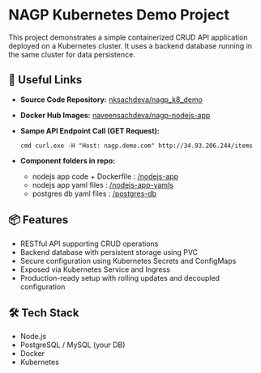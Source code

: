 # NAGP Kubernetes Demo Project

This project demonstrates a simple containerized CRUD API application deployed on a Kubernetes cluster. It uses a backend database running in the same cluster for data persistence.

## 🔗 Useful Links

- **Source Code Repository:** [nksachdeva/nagp_k8_demo](https://github.com/nksachdeva/nagp_k8_demo)
- **Docker Hub Images:** [naveensachdeva/nagp-nodejs-app](https://hub.docker.com/r/naveensachdeva/nagp-nodejs-app)

- **Sampe API Endpoint Call (GET Request):** <pre> ```cmd curl.exe -H "Host: nagp.demo.com" http://34.93.206.244/items ``` </pre>
- **Component folders in repo:** 
    - nodejs app code + Dockerfile : [/nodejs-app](https://github.com/nksachdeva/nagp_k8_demo/tree/main/nodejs-app)
    - nodejs app yaml files : [/nodejs-app-yamls](https://github.com/nksachdeva/nagp_k8_demo/tree/main/nodejs-app-yamls)
    - postgres db yaml files : [/postgres-db](https://github.com/nksachdeva/nagp_k8_demo/tree/main/postgres-db)

## 📦 Features

- RESTful API supporting CRUD operations
- Backend database with persistent storage using PVC
- Secure configuration using Kubernetes Secrets and ConfigMaps
- Exposed via Kubernetes Service and Ingress
- Production-ready setup with rolling updates and decoupled configuration

## 🛠 Tech Stack

- Node.js
- PostgreSQL / MySQL (your DB)
- Docker
- Kubernetes
